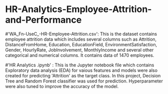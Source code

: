 # HR-Analytics-Employee-Attrition-and-Performance

#'WA_Fn-UseC_-HR-Employee-Attrition.csv': 
    This is the dataset contains employee attrition data which includes several columns such as
Attrition, DistanceFromHome, Education, EducationField, EnvironmentSatisfaction, Gender, HourlyRate, JobInvolvement, MonthlyIncome and
several other categorical and numerical columns. It contains data of 1470 employees.


#'HR Analytics .ipynb' :
    This is  the Jupyter notebook file which contains Exploratory data analysis (EDA) for vaious features and
models were also created for predicting 'Attrition' as the target class. In this project, Decision Tree and Random Forest classifier was
used for prediction. Hyperparameter were also tuned to improve the accuracy of the model.
